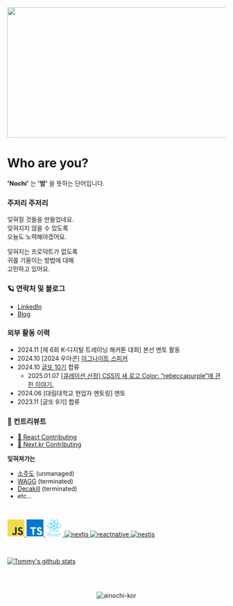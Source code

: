 <a href="https://github.com/devxb/gitanimals">
  <img
    src="https://render.gitanimals.org/farms/ainochi-kor"
    width="600"
    height="300"
  />
</a>
  
# Who are you?
**'Nochi'** 는 **'밤'** 을 뜻하는 단어입니다.  

### 주저리 주저리
잊혀질 것들을 만들었네요.  
잊혀지지 않을 수 있도록  
오늘도 노력해야겠어요.  

잊혀지는 프로덕트가 없도록  
귀를 기울이는 방법에 대해   
고민하고 있어요.  

### 🪐 연락처 및 블로그
- [LinkedIn](https://www.linkedin.com/in/%EB%AF%BC%EC%84%9D-%EA%B0%95-508191248/)
- [Blog](https://velog.io/@ainochi95/posts)

### 외부 활동 이력
- 2024.11 [제 6회 K-디지털 트레이닝 해커톤 대회] 본선 멘토 활동
- 2024.10 [2024 우아콘] [이그나이트 스피커](https://www.youtube.com/watch?v=EYs_edYyKJc&list=PLgXGHBqgT2Tu7H-ita_W0IHospr64ON_a&index=37)
- 2024.10 [글또 10기](https://geultto.github.io/) 합류
  - 2025.01.07 [[큐레이션 선정] CSS의 새 로고 Color: “rebeccapurple”에 관한 이야기.](https://velog.io/@ainochi95/CSS%EC%9D%98-%EC%83%88-%EB%A1%9C%EA%B3%A0-Color-rebeccapurple%EC%97%90-%EA%B4%80%ED%95%9C-%EC%9D%B4%EC%95%BC%EA%B8%B0)  
- 2024.06 [대림대학교 현업자 멘토링] 멘토
- 2023.11 [글또 9기] 합류

### 🚀 컨트리뷰트
- [📃 React Contributing](https://github.com/reactjs/ko.react.dev/pull/324)
- [📃 Next.kr Contributing](https://github.com/Nextjs-kr/Nextjs.kr/blob/main/docs/03-pages/01-building-your-application/06-configuring/12-error-handling.mdx)


**잊혀져가는**
- [소주도](https://www.soju-do.com/) (unmanaged)
- [WAGG](https://wa.gg/) (terminated)
- [Decakill](https://decakill.com/) (terminated)
- etc...

<br/>

<p align="left"> 
 <a href="https://developer.mozilla.org/en-US/docs/Web/JavaScript" target="_blank" rel="noreferrer"> <img src="https://raw.githubusercontent.com/devicons/devicon/master/icons/javascript/javascript-original.svg" alt="javascript" width="40" height="40"/> </a> 
 <a href="https://www.typescriptlang.org/" target="_blank" rel="noreferrer"> <img src="https://raw.githubusercontent.com/devicons/devicon/master/icons/typescript/typescript-original.svg" alt="typescript" width="40" height="40"/> </a>  
 <a href="https://reactjs.org/" target="_blank" rel="noreferrer"> <img src="https://raw.githubusercontent.com/devicons/devicon/master/icons/react/react-original-wordmark.svg" alt="react" width="40" height="40"/> </a> 
 <a href="https://nextjs.org/" target="_blank" rel="noreferrer"> <img src="https://cdn.worldvectorlogo.com/logos/nextjs-2.svg" alt="nextjs" width="40" height="40"/> </a>
 <a href="https://reactnative.dev/" target="_blank" rel="noreferrer"> <img src="https://reactnative.dev/img/header_logo.svg" alt="reactnative" width="40" height="40"/> </a>
 <a href="https://nestjs.com/" target="_blank" rel="noreferrer"> <img src="https://docs.nestjs.com/assets/logo-small-gradient.svg" alt="nestjs" width="40" height="40"/> </a>
</p>

<br/>

[![Tommy's github stats](https://github-readme-stats.vercel.app/api?username=ainochi-kor&show_icons=true&theme=tokyonight)](https://github.com/anuraghazra/github-readme-stats)


<br/>


<br/>

 <p align="center"> <img src="https://komarev.com/ghpvc/?username=2Fainochi-kor&label=Profile%20views&color=BC90DB&style=flat" alt="ainochi-kor" /> </p>
